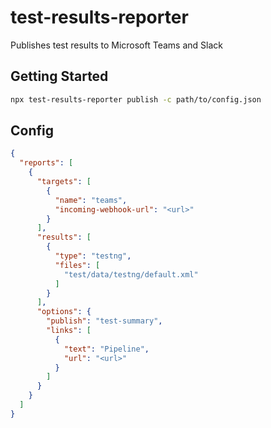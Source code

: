 # test-results-reporter

Publishes test results to Microsoft Teams and Slack

## Getting Started

```sh
npx test-results-reporter publish -c path/to/config.json
```

## Config

```json
{
  "reports": [
    {
      "targets": [
        {
          "name": "teams",
          "incoming-webhook-url": "<url>"
        }
      ],
      "results": [
        {
          "type": "testng",
          "files": [
            "test/data/testng/default.xml"
          ]
        }
      ],
      "options": {
        "publish": "test-summary",
        "links": [
          {
            "text": "Pipeline",
            "url": "<url>"
          }
        ]
      }
    }
  ]
}
```
